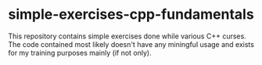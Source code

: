 # simple-exercises-cpp-fundamentals

This repository contains simple exercises done while various C++ curses. The code contained most likely doesn't have any miningful usage and exists for my training purposes mainly (if not only).

